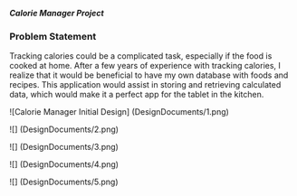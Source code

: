 ***Calorie Manager Project***

### Problem Statement
Tracking calories could be a complicated task, especially if the food is cooked at home.
After a few years of experience with tracking calories, I realize that it would be beneficial to 
have my own database with foods and recipes. This application would assist in storing and
retrieving calculated  data, which would make it a perfect app for the tablet in the kitchen.
 
 
 ![Calorie Manager Initial Design] (DesignDocuments/1.png)
 
 ![] (DesignDocuments/2.png)
 
 ![] (DesignDocuments/3.png)
 
 ![] (DesignDocuments/4.png)
 
 ![] (DesignDocuments/5.png)



